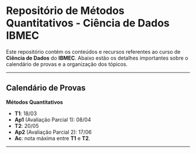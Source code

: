 # Repositório de Métodos Quantitativos - Ciência de Dados IBMEC

Este repositório contém os conteúdos e recursos referentes ao curso de **Ciência de Dados** do **IBMEC**. Abaixo estão os detalhes importantes sobre o calendário de provas e a organização dos tópicos.

---

## Calendário de Provas

**Métodos Quantitativos**
- **T1**: 18/03  
- **Ap1** (Avaliação Parcial 1): 08/04  
- **T2**: 20/05  
- **Ap2** (Avaliação Parcial 2): 17/06
- **Ac**: nota máxima entre **T1** e **T2**.

---
